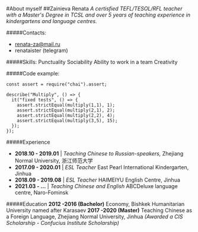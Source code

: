 #About myself
##Zainieva Renata
_A certisfied TEFL/TESOL/RFL teacher with a Master's Degree in TCSL and over 5 years of teaching experience in kindergartens and language centres._

#####Contacts:
* renata-za@mail.ru
* renataister (telegram)

#####Skills:
Punctuality
Sociability
Ability to work in a team
Creativity

#####Code example:
```
const assert = require("chai").assert;

describe("Multiply", () => {
  it("fixed tests", () => {
    assert.strictEqual(multiply(1,1), 1);
    assert.strictEqual(multiply(2,1), 2);
    assert.strictEqual(multiply(2,2), 4);
    assert.strictEqual(multiply(3,5), 15);   
  });
});
```

#####Experience
* **2018.10 - 2019.01** | _Teaching Chinese to Russian-speakers,_ Zhejiang Normal University, 浙江师范大学
* **2017.09 - 2020.01** | _ESL Teacher_
East Pearl International Kindergarten, Jinhua
* **2018.09 - 2019.08** | _ESL Teacher_
  HAIMEIYU English Centre, Jinhua
* **2021.03 - ...**     | _Teaching Chinese and English_ ABCDeluxe language centre, Naro-Fominsk
  
#####Education
**2012 -2016 (Bachelor)**
Economy,
Bishkek Humanitarian University named after Karasaev
**2017 -2020 (Master)**
Teaching Chinese as a Foreign Language, Zhejiang Normal University, Jinhua
_(Awarded a CIS Scholarship - Confucius Institute Scholarship)_


